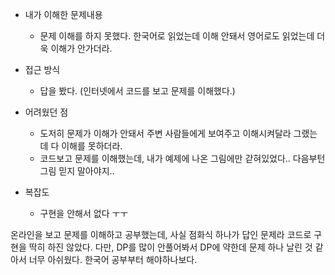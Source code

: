 * 내가 이해한 문제내용
	* 문제 이해를 하지 못했다. 한국어로 읽었는데 이해 안돼서 영어로도 읽었는데 더욱 이해가 안가더라.

* 접근 방식
	* 답을 봤다. (인터넷에서 코드를 보고 문제를 이해했다.)

* 어려웠던 점
	* 도저히 문제가 이해가 안돼서 주변 사람들에게 보여주고 이해시켜달라 그랬는데 다 이해를 못하더라.
	* 코드보고 문제를 이해했는데, 내가 예제에 나온 그림에만 갇혀있었다.. 다음부턴 그림 믿지 말아야지..

* 복잡도
	* 구현을 안해서 없다 ㅜㅜ

온라인을 보고 문제를 이해하고 공부했는데, 사실 점화식 하나가 답인 문제라 코드로 구현을 딱히 하진 않았다.
다만, DP를 많이 안풀어봐서 DP에 약한데 문제 하나 날린 것 같아서 너무 아쉬웠다.
한국어 공부부터 해야하나보다.
